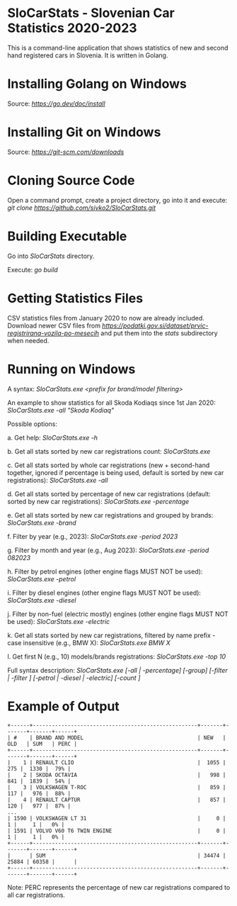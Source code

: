 # SloCarStats - Slovenian Car Statistics 2020-2023

This is a command-line application that shows statistics of new and second hand registered cars in Slovenia. It is written in Golang.


# Installing Golang on Windows

Source: *https://go.dev/doc/install*


# Installing Git on Windows

Source: *https://git-scm.com/downloads*


# Cloning Source Code

Open a command prompt, create a project directory, go into it and execute: *git clone https://github.com/sivko2/SloCarStats.git*


# Building Executable

Go into *SloCarStats* directory.

Execute: *go build*


# Getting Statistics Files

CSV statistics files from January 2020 to now are already included. Download newer CSV files from *https://podatki.gov.si/dataset/prvic-registrirana-vozila-po-mesecih* and put them into the *stats* subdirectory when needed.


# Running on Windows

A syntax: *SloCarStats.exe <options> <prefix for brand/model filtering>*

An example to show statistics for all Skoda Kodiaqs since 1st Jan 2020: *SloCarStats.exe -all "Skoda Kodiaq"*

Possible options:

a. Get help: *SloCarStats.exe -h*

b. Get all stats sorted by new car registrations count: *SloCarStats.exe*

c. Get all stats sorted by whole car registrations (new + second-hand together, ignored if percentage is being used, default is sorted by new car registrations): *SloCarStats.exe -all*

d. Get all stats sorted by percentage of new car registrations (default: sorted by new car registrations): *SloCarStats.exe -percentage*

e. Get all stats sorted by new car registrations and grouped by brands: *SloCarStats.exe -brand*

f. Filter by year (e.g., 2023): *SloCarStats.exe -period 2023*

g. Filter by month and year (e.g., Aug 2023): *SloCarStats.exe -period 082023*

h. Filter by petrol engines (other engine flags MUST NOT be used): *SloCarStats.exe -petrol*

i. Filter by diesel engines (other engine flags MUST NOT be used): *SloCarStats.exe -diesel*

j. Filter by non-fuel (electric mostly) engines (other engine flags MUST NOT be used): *SloCarStats.exe -electric*

k. Get all stats sorted by new car registrations, filtered by name prefix - case insensitive (e.g., BMW X): *SloCarStats.exe BMW X*

l. Get first N (e.g., 10) models/brands registrations: *SloCarStats.exe -top 10*

Full syntax description: *SloCarStats.exe [-all | -percentage] [-group] [-filter <MMYYYY> | -filter <YYYY>] [-petrol | -diesel | -electric] [-count <N>]*


# Example of Output

```
+------+----------------------------------------------------+-------+-------+-------+------+
| #    | BRAND AND MODEL                                    | NEW   | OLD   | SUM   | PERC |
+------+----------------------------------------------------+-------+-------+-------+------+
|    1 | RENAULT CLIO                                       |  1055 |   275 |  1330 |  79% |
|    2 | SKODA OCTAVIA                                      |   998 |   841 |  1839 |  54% |
|    3 | VOLKSWAGEN T-ROC                                   |   859 |   117 |   976 |  88% |
|    4 | RENAULT CAPTUR                                     |   857 |   120 |   977 |  87% |
...
| 1590 | VOLKSWAGEN LT 31                                   |     0 |     1 |     1 |   0% |
| 1591 | VOLVO V60 T6 TWIN ENGINE                           |     0 |     1 |     1 |   0% |
+------+----------------------------------------------------+-------+-------+-------+------+
|      | SUM                                                | 34474 | 25884 | 60358 |      |
+------+----------------------------------------------------+-------+-------+-------+------+
```

Note: PERC represents the percentage of new car registrations compared to all car registrations.
